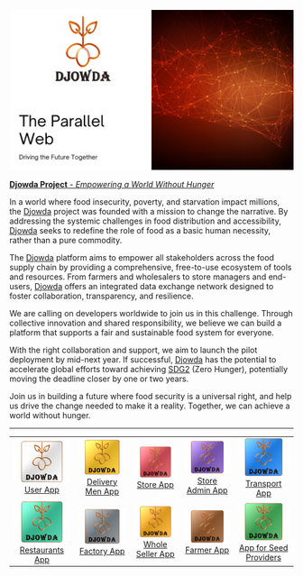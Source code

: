 <!-- Banner Image -->
[![Djowda Project](./Asset/Djowda_Project.png)](https://github.com/Moses-Code-Dev/Djowda-Platform)  

<!-- Project Description -->
[**Djowda Project** - *Empowering a World Without Hunger*](https://github.com/Moses-Code-Dev/Djowda-Platform)  



In a world where food insecurity, poverty, and starvation impact millions, the [Djowda](https://github.com/Moses-Code-Dev/Djowda-Platform) project was founded with a mission to change the narrative. By addressing the systemic challenges in food distribution and accessibility, [Djowda](https://github.com/Moses-Code-Dev/Djowda-Platform) seeks to redefine the role of food as a basic human necessity, rather than a pure commodity.

The [Djowda](https://github.com/Moses-Code-Dev/Djowda-Platform) platform aims to empower all stakeholders across the food supply chain by providing a comprehensive, free-to-use ecosystem of tools and resources. From farmers and wholesalers to store managers and end-users, [Djowda](https://github.com/Moses-Code-Dev/Djowda-Platform) offers an integrated data exchange network designed to foster collaboration, transparency, and resilience.

We are calling on developers worldwide to join us in this challenge. Through collective innovation and shared responsibility, we believe we can build a platform that supports a fair and sustainable food system for everyone.

With the right collaboration and support, we aim to launch the pilot deployment by mid-next year. If successful, [Djowda](https://github.com/Moses-Code-Dev/Djowda-Platform) has the potential to accelerate global efforts toward achieving [SDG2](https://www.un.org/sustainabledevelopment/hunger/) (Zero Hunger), potentially moving the deadline closer by one or two years.

Join us in building a future where food security is a universal right, and help us drive the change needed to make it a reality. Together, we can achieve a world without hunger.

---

<!-- Grid of Apps -->
<table>
  <tr>
    <td align="center">
      <a href="https://github.com/Moses-Code-Dev/Djowda-UserApp">
        <img src="./Asset/User_App.png" alt="User App" width="150"/>
      </a>
      <br><a href="https://github.com/Moses-Code-Dev/Djowda-UserApp">User App</a>
    </td>
    <td align="center">
      <a href="https://github.com/Moses-Code-Dev/Djowda-DeliveryApp">
        <img src="./Asset/Delivery_Men_App.png" alt="Delivery Men App" width="150"/>
      </a>
      <br><a href="https://github.com/Moses-Code-Dev/Djowda-DeliveryApp">Delivery Men App</a>
    </td>
    <td align="center">
      <a href="https://github.com/Moses-Code-Dev/Djowda-StoreApp">
        <img src="./Asset/Store_App.png" alt="Store App" width="150"/>
      </a>
      <br><a href="https://github.com/Moses-Code-Dev/Djowda-StoreApp">Store App</a>
    </td>
    <td align="center">
      <a href="https://github.com/Moses-Code-Dev/Djowda-AdminApp">
        <img src="./Asset/Store_Admin_App.png" alt="Store Admin App" width="150"/>
      </a>
      <br><a href="https://github.com/Moses-Code-Dev/Djowda-AdminApp">Store Admin App</a>
    </td>
    <td align="center">
      <a href="https://github.com/Moses-Code-Dev/Djowda-TransportApp">
        <img src="./Asset/Transport_App.png" alt="Transport App" width="150"/>
      </a>
      <br><a href="https://github.com/Moses-Code-Dev/Djowda-TransportApp">Transport App</a>
    </td>
  </tr>
  <tr>
    <td align="center">
      <a href="https://github.com/Moses-Code-Dev/Djowda-RestaurantsApp">
        <img src="./Asset/Restaurants_App.png" alt="Restaurants App" width="150"/>
      </a>
      <br><a href="https://github.com/Moses-Code-Dev/Djowda-RestaurantsApp">Restaurants App</a>
    </td>
    <td align="center">
      <a href="https://github.com/Moses-Code-Dev/Djowda-FactoryApp">
        <img src="./Asset/Factory_App.png" alt="Factory App" width="150"/>
      </a>
      <br><a href="https://github.com/Moses-Code-Dev/Djowda-FactoryApp">Factory App</a>
    </td>
    <td align="center">
      <a href="https://github.com/Moses-Code-Dev/Djowda-WholesalerApp">
        <img src="./Asset/Whole_Seller_App.png" alt="Whole Seller App" width="150"/>
      </a>
      <br><a href="https://github.com/Moses-Code-Dev/Djowda-WholesalerApp">Whole Seller App</a>
    </td>
    <td align="center">
      <a href="https://github.com/Moses-Code-Dev/Djowda-FarmerApp">
        <img src="./Asset/Farmer_App.png" alt="Farmer App" width="150"/>
      </a>
      <br><a href="https://github.com/Moses-Code-Dev/Djowda-FarmerApp">Farmer App</a>
    </td>
    <td align="center">
      <a href="https://github.com/Moses-Code-Dev/Djowda-SeedProviderApp">
        <img src="./Asset/App_for_Seed_Providers.png" alt="App for Seed Providers" width="150"/>
      </a>
      <br><a href="https://github.com/Moses-Code-Dev/Djowda-SeedProviderApp">App for Seed Providers</a>
    </td>
  </tr>
</table>
